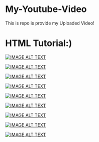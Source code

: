 # My-Youtube-Video
This is repo is provide my Uploaded Video!

# HTML Tutorial:)

[![IMAGE ALT TEXT](https://i.ytimg.com/vi/Mi7HsnXFeYU/hqdefault.jpg?sqp=-oaymwEcCPYBEIoBSFXyq4qpAw4IARUAAIhCGAFwAcABBg==&rs=AOn4CLADEYIthWcUAONnH4tIPhwKqjhhxA)](http://www.youtube.com/watch?v=YOUTUBE_VIDEO_ID_HERE "Video Title")


[![IMAGE ALT TEXT](https://i.ytimg.com/vi/Mi7HsnXFeYU/hqdefault.jpg?sqp=-oaymwEcCPYBEIoBSFXyq4qpAw4IARUAAIhCGAFwAcABBg==&rs=AOn4CLADEYIthWcUAONnH4tIPhwKqjhhxA)](http://www.youtube.com/watch?v=YOUTUBE_VIDEO_ID_HERE "Video Title")


[![IMAGE ALT TEXT](https://i.ytimg.com/vi/Mi7HsnXFeYU/hqdefault.jpg?sqp=-oaymwEcCPYBEIoBSFXyq4qpAw4IARUAAIhCGAFwAcABBg==&rs=AOn4CLADEYIthWcUAONnH4tIPhwKqjhhxA)](http://www.youtube.com/watch?v=YOUTUBE_VIDEO_ID_HERE "Video Title")


[![IMAGE ALT TEXT](https://i.ytimg.com/vi/Mi7HsnXFeYU/hqdefault.jpg?sqp=-oaymwEcCPYBEIoBSFXyq4qpAw4IARUAAIhCGAFwAcABBg==&rs=AOn4CLADEYIthWcUAONnH4tIPhwKqjhhxA)](http://www.youtube.com/watch?v=YOUTUBE_VIDEO_ID_HERE "Video Title")


[![IMAGE ALT TEXT](https://i.ytimg.com/vi/Mi7HsnXFeYU/hqdefault.jpg?sqp=-oaymwEcCPYBEIoBSFXyq4qpAw4IARUAAIhCGAFwAcABBg==&rs=AOn4CLADEYIthWcUAONnH4tIPhwKqjhhxA)](http://www.youtube.com/watch?v=YOUTUBE_VIDEO_ID_HERE "Video Title")


[![IMAGE ALT TEXT](https://i.ytimg.com/vi/Mi7HsnXFeYU/hqdefault.jpg?sqp=-oaymwEcCPYBEIoBSFXyq4qpAw4IARUAAIhCGAFwAcABBg==&rs=AOn4CLADEYIthWcUAONnH4tIPhwKqjhhxA)](http://www.youtube.com/watch?v=YOUTUBE_VIDEO_ID_HERE "Video Title")


[![IMAGE ALT TEXT](https://i.ytimg.com/vi/Mi7HsnXFeYU/hqdefault.jpg?sqp=-oaymwEcCPYBEIoBSFXyq4qpAw4IARUAAIhCGAFwAcABBg==&rs=AOn4CLADEYIthWcUAONnH4tIPhwKqjhhxA)](http://www.youtube.com/watch?v=YOUTUBE_VIDEO_ID_HERE "Video Title")


[![IMAGE ALT TEXT](https://i.ytimg.com/vi/Mi7HsnXFeYU/hqdefault.jpg?sqp=-oaymwEcCPYBEIoBSFXyq4qpAw4IARUAAIhCGAFwAcABBg==&rs=AOn4CLADEYIthWcUAONnH4tIPhwKqjhhxA)](http://www.youtube.com/watch?v=YOUTUBE_VIDEO_ID_HERE "Video Title")


[![IMAGE ALT TEXT](https://i.ytimg.com/vi/Mi7HsnXFeYU/hqdefault.jpg?sqp=-oaymwEcCPYBEIoBSFXyq4qpAw4IARUAAIhCGAFwAcABBg==&rs=AOn4CLADEYIthWcUAONnH4tIPhwKqjhhxA)](http://www.youtube.com/watch?v=YOUTUBE_VIDEO_ID_HERE "Video Title")

